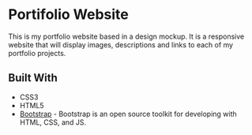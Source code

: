 # Portifolio Website
This is my portfolio website based in a design mockup. It is a responsive website that will display images, descriptions and links to each of my portfolio projects.

## Built With

* CSS3 
* HTML5 
* [Bootstrap](https://getbootstrap.com/) - Bootstrap is an open source toolkit for developing with HTML, CSS, and JS.
